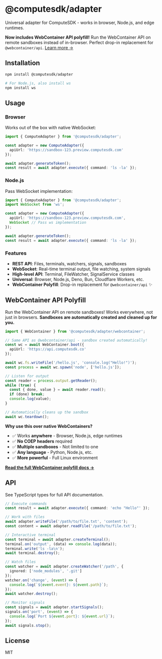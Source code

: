 # @computesdk/adapter

Universal adapter for ComputeSDK - works in browser, Node.js, and edge runtimes.

**Now includes WebContainer API polyfill!** Run the WebContainer API on remote sandboxes instead of in-browser. Perfect drop-in replacement for `@webcontainer/api`. [Learn more →](./WEBCONTAINER_POLYFILL.md)

## Installation

```bash
npm install @computesdk/adapter

# For Node.js, also install ws
npm install ws
```

## Usage

### Browser

Works out of the box with native WebSocket:

```typescript
import { ComputeAdapter } from '@computesdk/adapter';

const adapter = new ComputeAdapter({
  apiUrl: 'https://sandbox-123.preview.computesdk.com'
});

await adapter.generateToken();
const result = await adapter.execute({ command: 'ls -la' });
```

### Node.js

Pass WebSocket implementation:

```typescript
import { ComputeAdapter } from '@computesdk/adapter';
import WebSocket from 'ws';

const adapter = new ComputeAdapter({
  apiUrl: 'https://sandbox-123.preview.computesdk.com',
  WebSocket // Pass ws implementation
});

await adapter.generateToken();
const result = await adapter.execute({ command: 'ls -la' });
```

### Features

- **REST API**: Files, terminals, watchers, signals, sandboxes
- **WebSocket**: Real-time terminal output, file watching, system signals
- **High-level API**: Terminal, FileWatcher, SignalService classes
- **Universal**: Browser, Node.js, Deno, Bun, Cloudflare Workers, etc.
- **WebContainer Polyfill**: Drop-in replacement for `@webcontainer/api` ✨

## WebContainer API Polyfill

Run the WebContainer API on remote sandboxes! Works everywhere, not just in browsers. **Sandboxes are automatically created and cleaned up for you.**

```typescript
import { WebContainer } from '@computesdk/adapter/webcontainer';

// Same API as @webcontainer/api - sandbox created automatically!
const wc = await WebContainer.boot({
  apiUrl: 'https://api.computesdk.co'
});

await wc.fs.writeFile('/hello.js', 'console.log("Hello!")');
const process = await wc.spawn('node', ['hello.js']);

// Listen for output
const reader = process.output.getReader();
while (true) {
  const { done, value } = await reader.read();
  if (done) break;
  console.log(value);
}

// Automatically cleans up the sandbox
await wc.teardown();
```

**Why use this over native WebContainers?**
- ✅ Works **anywhere** - Browser, Node.js, edge runtimes
- ✅ **No COEP headers** required
- ✅ **Multiple sandboxes** - Not limited to one
- ✅ **Any language** - Python, Node.js, etc.
- ✅ **More powerful** - Full Linux environment

**[Read the full WebContainer polyfill docs →](./WEBCONTAINER_POLYFILL.md)**

## API

See TypeScript types for full API documentation.

```typescript
// Execute commands
const result = await adapter.execute({ command: 'echo "Hello"' });

// Work with files
await adapter.writeFile('/path/to/file.txt', 'content');
const content = await adapter.readFile('/path/to/file.txt');

// Interactive terminal
const terminal = await adapter.createTerminal();
terminal.on('output', (data) => console.log(data));
terminal.write('ls -la\n');
await terminal.destroy();

// Watch files
const watcher = await adapter.createWatcher('/path', {
  ignored: ['node_modules', '.git']
});
watcher.on('change', (event) => {
  console.log(`${event.event}: ${event.path}`);
});
await watcher.destroy();

// Monitor signals
const signals = await adapter.startSignals();
signals.on('port', (event) => {
  console.log(`Port ${event.port}: ${event.url}`);
});
await signals.stop();
```

## License

MIT
